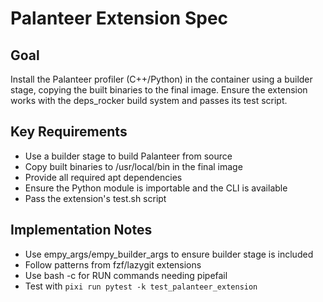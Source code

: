 # Palanteer Extension Spec

## Goal
Install the Palanteer profiler (C++/Python) in the container using a builder stage, copying the built binaries to the final image. Ensure the extension works with the deps_rocker build system and passes its test script.

## Key Requirements
- Use a builder stage to build Palanteer from source
- Copy built binaries to /usr/local/bin in the final image
- Provide all required apt dependencies
- Ensure the Python module is importable and the CLI is available
- Pass the extension's test.sh script

## Implementation Notes
- Use empy_args/empy_builder_args to ensure builder stage is included
- Follow patterns from fzf/lazygit extensions
- Use bash -c for RUN commands needing pipefail
- Test with `pixi run pytest -k test_palanteer_extension`
